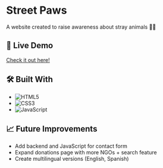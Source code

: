 # Street Paws

A website created to raise awareness about stray animals 🧡💚

## 🚀 Live Demo

[Check it out here!](https://alyen28.github.io/Street-Paws/)

## 🛠️ Built With

- ![HTML5](https://img.shields.io/badge/HTML5-E34F26?style=for-the-badge&logo=html5&logoColor=white)
- ![CSS3](https://img.shields.io/badge/CSS3-1572B6?style=for-the-badge&logo=css3&logoColor=white)
- ![JavaScript](https://img.shields.io/badge/JavaScript-F7DF1E?style=for-the-badge&logo=javascript&logoColor=black)

## 📈 Future Improvements

- Add backend and JavaScript for contact form
- Expand donations page with more NGOs + search feature
- Create multilingual versions (English, Spanish)
